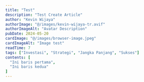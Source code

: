 ```yaml
---
title: "Test"
description: "Test Create Article"
author: "Kevin Wijaya"
authorImage: "@/images/kevin-wijaya-tr.avif"
authorImageAlt: "Avatar Description"
pubDate: 2024-05-20
cardImage: "@/images/browser-image.jpeg"
cardImageAlt: "Image test"
readTime: 7
tags: ["Investasi", "Strategi", "Jangka Panjang", "Sukses"]
contents: [
  "Ini baris pertama",
  "Ini baris kedua"
]
---
```

